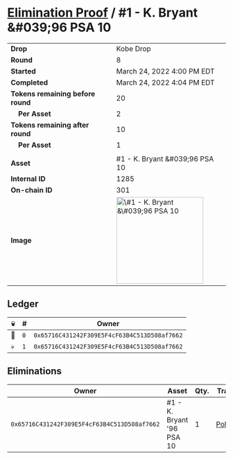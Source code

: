 # [Elimination Proof](./readme.md) / \#1 - K. Bryant &\#039;96 PSA 10

|                                       |                                                                                                                                                                                                      |
| ------------------------------------- | ---------------------------------------------------------------------------------------------------------------------------------------------------------------------------------------------------- |
| **Drop**                              | Kobe Drop                                                                                                                                                                                            |
| **Round**                             | 8                                                                                                                                                                                                    |
| **Started**                           | March 24, 2022 4:00 PM EDT                                                                                                                                                                           |
| **Completed**                         | March 24, 2022 4:04 PM EDT                                                                                                                                                                           |
| **Tokens remaining before round**     | 20                                                                                                                                                                                                   |
| **&nbsp;&nbsp;&nbsp;&nbsp;Per Asset** | 2                                                                                                                                                                                                    |
| **Tokens remaining after round**      | 10                                                                                                                                                                                                   |
| **&nbsp;&nbsp;&nbsp;&nbsp;Per Asset** | 1                                                                                                                                                                                                    |
|                                       |                                                                                                                                                                                                      |
| **Asset**                             | \#1 - K. Bryant &\#039;96 PSA 10                                                                                                                                                                     |
| **Internal ID**                       | 1285                                                                                                                                                                                                 |
| **On-chain ID**                       | 301                                                                                                                                                                                                  |
| **Image**                             | <img src="https://tcdn.blokpax.com/95d5aeda-7ad8-4fe3-8a59-b3558ca834ca/a5a6ebfbb2c8dc308290452e09bfc59a3b486d093fb6146a8640d7d98257e21a.jpg" height="200" alt="\#1 - K. Bryant &\#039;96 PSA 10" /> |

## Ledger

| 💀  | #   | Owner                                        |
| --- | --- | -------------------------------------------- |
| 👑  | `0` | `0x65716C431242F309E5F4cF63B4C513D508af7662` |
| 💀  | `1` | `0x65716C431242F309E5F4cF63B4C513D508af7662` |

## Eliminations

| Owner                                        | Asset                      | Qty. | Transaction                                                                                                  |
| -------------------------------------------- | -------------------------- | ---- | ------------------------------------------------------------------------------------------------------------ |
| `0x65716C431242F309E5F4cF63B4C513D508af7662` | \#1 - K. Bryant '96 PSA 10 | 1    | [Polygonscan](https://polygonscan.com/tx/0x87f89fe05fffb42828866b5ad2f9b986f6cb0384ea243d8f6504f6c733fc436e) |
